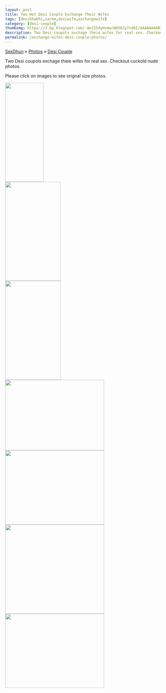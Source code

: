 ```yaml
---
layout: post
title: Two Hot Desi Couple Exchange Their Wifes
tags: [desibhabhi,saree,desiwife,exchangewife]
category: [desi-couple]
thumbimg: https://3.bp.blogspot.com/-Ae155dyHvmw/WO50Jy7cd6I/AAAAAAAAB1I/jiY5ZJ2RoMAXLmp41xTrP67jJIfeUVlkwCLcB/s200/desi%2Bcuckold%2Bexchange%2Btheir%2Bwife%2B%25285%2529.jpg
description: Two Desi coupols exchage theie wifes for real sex. Checkout cuckold nude photos.
permalink: /exchange-wifes-desi-couple-photos/
---
```


<div class="breadcrumb">
<span itemscope='itemscope' itemtype='http://data-vocabulary.org/Breadcrumb'><a href="/" itemprop="url"><span title="SexDhun" itemprop='title'>SexDhun</span></a></span>
<span itemscope='itemscope' itemtype='http://data-vocabulary.org/Breadcrumb'>&#187; <a href="/photos/" itemprop="url"><span title="Photos" itemprop='title'>Photos</span></a></span>
<span itemscope='itemscope' itemtype='http://data-vocabulary.org/Breadcrumb'>&#187; <a href="/photos/desi-couple/" itemprop="url"><span title="Desi Couple" itemprop='title'>Desi Couple</span></a></span>
</div>

<p>Two Desi coupols exchage theie wifes for real sex. Checkout cuckold nude photos.</p> 
<p>Please click on images to see orignal size photos. </p>

<a href="https://2.bp.blogspot.com/-xQgXfMWGxZA/WO50HCZOI3I/AAAAAAAAB08/31LMduzrYjAmG8V7vHQd4Q4pOMT2K3GegCLcB/s1600/desi%2Bcuckold%2Bexchange%2Btheir%2Bwife%2B%25281%2529.jpg"><img height="320" src="https://2.bp.blogspot.com/-xQgXfMWGxZA/WO50HCZOI3I/AAAAAAAAB08/31LMduzrYjAmG8V7vHQd4Q4pOMT2K3GegCLcB/s320/desi%2Bcuckold%2Bexchange%2Btheir%2Bwife%2B%25281%2529.jpg" width="124" /></a><br/>
<a href="https://4.bp.blogspot.com/-iV49t5MlOMw/WO50HTqPN2I/AAAAAAAAB1A/VN8DRXD99h02s6PpZRQ6QLS90l4KjvL8QCLcB/s1600/desi%2Bcuckold%2Bexchange%2Btheir%2Bwife%2B%25282%2529.jpg"><img height="320" src="https://4.bp.blogspot.com/-iV49t5MlOMw/WO50HTqPN2I/AAAAAAAAB1A/VN8DRXD99h02s6PpZRQ6QLS90l4KjvL8QCLcB/s320/desi%2Bcuckold%2Bexchange%2Btheir%2Bwife%2B%25282%2529.jpg" width="180" /></a><br/>
<a href="https://2.bp.blogspot.com/-cvIEDflnbTs/WO50HAB9RMI/AAAAAAAAB04/GxrpjDnyc6M6XkRbHcwA07h4OqsF7Ec7ACLcB/s1600/desi%2Bcuckold%2Bexchange%2Btheir%2Bwife%2B%25283%2529.jpg"><img height="320" src="https://2.bp.blogspot.com/-cvIEDflnbTs/WO50HAB9RMI/AAAAAAAAB04/GxrpjDnyc6M6XkRbHcwA07h4OqsF7Ec7ACLcB/s320/desi%2Bcuckold%2Bexchange%2Btheir%2Bwife%2B%25283%2529.jpg" width="180" /></a><br/>
<a href="https://4.bp.blogspot.com/-GspzUzrnEEc/WO50JXtGJpI/AAAAAAAAB1E/Jimr3VQk7lsD17EudIKR2WD12zkeurE2ACLcB/s1600/desi%2Bcuckold%2Bexchange%2Btheir%2Bwife%2B%25284%2529.jpg"><img height="228" src="https://4.bp.blogspot.com/-GspzUzrnEEc/WO50JXtGJpI/AAAAAAAAB1E/Jimr3VQk7lsD17EudIKR2WD12zkeurE2ACLcB/s320/desi%2Bcuckold%2Bexchange%2Btheir%2Bwife%2B%25284%2529.jpg" width="320" /></a><br/>
<a href="https://3.bp.blogspot.com/-Ae155dyHvmw/WO50Jy7cd6I/AAAAAAAAB1I/jiY5ZJ2RoMAXLmp41xTrP67jJIfeUVlkwCLcB/s1600/desi%2Bcuckold%2Bexchange%2Btheir%2Bwife%2B%25285%2529.jpg"><img height="240" src="https://3.bp.blogspot.com/-Ae155dyHvmw/WO50Jy7cd6I/AAAAAAAAB1I/jiY5ZJ2RoMAXLmp41xTrP67jJIfeUVlkwCLcB/s320/desi%2Bcuckold%2Bexchange%2Btheir%2Bwife%2B%25285%2529.jpg" width="320" /></a><br/>
<a href="https://3.bp.blogspot.com/-DX-8-Eq8GHM/WO50J9eOXOI/AAAAAAAAB1M/YY6ncyOCsCovOYUjgLJeUzm82bBI39zBQCLcB/s1600/desi%2Bcuckold%2Bexchange%2Btheir%2Bwife%2B%25286%2529.jpg"><img height="288" src="https://3.bp.blogspot.com/-DX-8-Eq8GHM/WO50J9eOXOI/AAAAAAAAB1M/YY6ncyOCsCovOYUjgLJeUzm82bBI39zBQCLcB/s320/desi%2Bcuckold%2Bexchange%2Btheir%2Bwife%2B%25286%2529.jpg" width="320" /></a><br/>
<a href="https://1.bp.blogspot.com/-PJwbpbJDEKM/WO50ZaksXlI/AAAAAAAAB1Q/QJ3mugRMPYYPEa8K_bFKAYCHJHU9PzcXQCLcB/s1600/desi%2Bcuckold%2Bexchange%2Btheir%2Bwife%2B%25287%2529.jpg"><img height="240" src="https://1.bp.blogspot.com/-PJwbpbJDEKM/WO50ZaksXlI/AAAAAAAAB1Q/QJ3mugRMPYYPEa8K_bFKAYCHJHU9PzcXQCLcB/s320/desi%2Bcuckold%2Bexchange%2Btheir%2Bwife%2B%25287%2529.jpg" width="320" /></a><br/>




